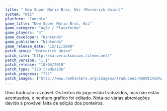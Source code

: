 ```yaml
---
title: " New Super Mario Bros. Wii (Marverick Union)"
system: "Wii"
platform: "Console"
game_title: "New Super Mario Bros. Wii"
game_category: "Ação / Plataforma"
game_players: "4"
game_developer: "Nintendo"
game_publisher: "Nintendo"
game_release_date: "15/11/2009"
patch_group: "Marverick Union"
patch_site: "http://marvericksunion.lifeme.net/"
patch_version: "1.1"
patch_release: "10/04/2010"
patch_type: "ISO traduzida"
patch_progress: "???"
patch_images: ["http://www.romhackers.org/imagens/traducoes/%5BWII%5D%20New%20Super%20Mario%20Bros.%20Wii%20-%20Marverick%20Union%20-%201.jpg","http://www.romhackers.org/imagens/traducoes/%5BWII%5D%20New%20Super%20Mario%20Bros.%20Wii%20-%20Marverick%20Union%20-%202.jpg","http://www.romhackers.org/imagens/traducoes/%5BWII%5D%20New%20Super%20Mario%20Bros.%20Wii%20-%20Marverick%20Union%20-%203.jpg"]
---
```

Uma tradução razoável. Os textos do jogo estão traduzidos, mas não estão acentuados, e nenhum gráfico foi editado. Nota-se várias abreviações devido à provável falta de edição dos ponteiros.